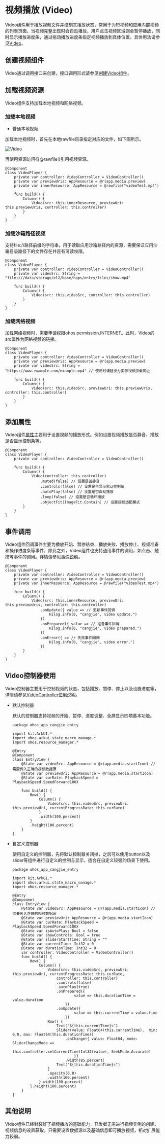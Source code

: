 # 视频播放 (Video)

Video组件用于播放视频文件并控制其播放状态，常用于为短视频和应用内部视频的列表页面。当视频完整出现时会自动播放，用户点击视频区域则会暂停播放，同时显示播放进度条，通过拖动播放进度条指定视频播放到具体位置。具体用法请参见[Video](../../../reference/source_zh_cn/arkui-cj/cj-image-video-video.md)。

## 创建视频组件

Video通过调用接口来创建，接口调用形式请参见[创建Video组件](../../../reference/source_zh_cn/arkui-cj/cj-image-video-video.md#创建组件)。

## 加载视频资源

Video组件支持加载本地视频和网络视频。

### 加载本地视频

- 普通本地视频

加载本地视频时，首先在本地rawfile目录指定对应的文件，如下图所示。

![Video](figures/Video.png)

再使用资源访问符@rawfile()引用视频资源。

```cangjie
@Component
class VideoPlayer {
    private var controller: VideoController = VideoController()
    private var previewUris: AppResource = @r(app.media.preview)
    private var innerResource: AppResource = @rawfile("videoTest.mp4")

    func build() {
        Column() {
            Video(src: this.innerResource, previewUri: this.previewUris, controller: this.controller)
        }
    }
}
```

### 加载沙箱路径视频

支持file://路径前缀的字符串，用于读取应用沙箱路径内的资源，需要保证应用沙箱目录路径下的文件存在并且有可读权限。

```cangjie
@Component
class VideoPlayer {
    private var controller: VideoController = VideoController()
    private var videoSrc: String = "file:///data/storage/el2/base/haps/entry/files/show.mp4"

    func build() {
        Column() {
            Video(src: this.videoSrc, controller: this.controller)
        }
    }
}
```

### 加载网络视频

加载网络视频时，需要申请权限ohos.permission.INTERNET。此时，Video的src属性为网络视频的链接。

```cangjie
@Component
class VideoPlayer {
    private var controller: VideoController = VideoController()
    private var previewUris: AppResource = @r(app.media.preview)
    private var videoSrc: String = "https://www.example.com/example.mp4" // 使用时请替换为实际视频加载网址

    func build() {
        Column() {
            Video(src: this.videoSrc, previewUri: this.previewUris, controller: this.controller)
        }
    }
}
```

## 添加属性

Video组件[属性](../../../reference/source_zh_cn/arkui-cj/cj-image-video-video.md#组件属性)主要用于设置视频的播放形式。例如设置视频播放是否静音、播放是否显示控制条等。

```cangjie
@Component
class VideoPlayer {
    private var controller: VideoController = VideoController()

    func build() {
        Column() {
            Video(controller: this.controller)
                .muted(false) // 设置是否静音
                .controls(false) // 设置是否显示默认控制条
                .autoPlay(false) // 设置是否自动播放
                .loop(false) // 设置是否循环播放
                .objectFit(ImageFit.Contain) // 设置视频适配模式
        }
    }
}
```

## 事件调用

Video组件回调事件主要为播放开始、暂停结束、播放失败、播放停止、视频准备和操作进度条等事件，除此之外，Video组件也支持通用事件的调用，如点击、触摸等事件的调用。详情请参见[事件说明](../../../reference/source_zh_cn/arkui-cj/cj-image-video-video.md#组件事件)。

```cangjie
@Component
class VideoPlayer {
    private var controller: VideoController = VideoController()
    private var previewUris: AppResource = @r(app.media.preview)
    private var innerResource: AppResource = @rawfile("videoTest.mp4")

    func build() {
        Column() {
            Video(src: this.innerResource, previewUri: this.previewUris, controller: this.controller)
                .onUpdate({ value => // 更新事件回调
                    Hilog.info(0, "cangjie", video update.")
                })
                .onPrepared({ value => // 准备事件回调
                    Hilog.info(0, "cangjie", video prepared.")
                })
                .onError({ => // 失败事件回调
                    Hilog.info(0, "cangjie", video error.")
                })
        }
    }
}
```

## Video控制器使用

Video控制器主要用于控制视频的状态，包括播放、暂停、停止以及设置进度等，详情请参见[VideoController使用说明](../../../reference/source_zh_cn/arkui-cj/cj-image-video-video.md#class-videocontroller)。

- 默认控制器

  默认的控制器支持视频的开始、暂停、进度调整、全屏显示四项基本功能。

     <!-- run -->

  ```cangjie
  package ohos_app_cangjie_entry

  import kit.ArkUI.*
  import ohos.arkui.state_macro_manage.*
  import ohos.resource_manager.*

  @Entry
  @Component
  class EntryView {
      @State var videoSrc: AppResource = @r(app.media.startIcon) // 需要传入正确的视频数据源
      @State var previewUri: AppResource = @r(app.media.startIcon)
      @State var curRate: PlaybackSpeed = PlaybackSpeed.SpeedForward100X

      func build() {
          Row() {
              Column() {
                  Video(src: this.videoSrc, previewUri: this.previewUri, currentProgressRate: this.curRate)
              }
              .width(100.percent)
          }
          .height(100.percent)
      }
  }
  ```

- 自定义控制器

  使用自定义的控制器，先将默认控制器关闭掉，之后可以使用button以及slider等组件进行自定义的控制与显示，适合在自定义较强的场景下使用。

     <!-- run -->

  ```cangjie
  package ohos_app_cangjie_entry

  import kit.ArkUI.*
  import ohos.arkui.state_macro_manage.*
  import ohos.resource_manager.*

  @Entry
  @Component
  class EntryView {
      @State var videoSrc: AppResource = @r(app.media.startIcon) // 需要传入正确的视频数据源
      @State var previewUri: AppResource = @r(app.media.startIcon)
      @State var curRate: PlaybackSpeed = PlaybackSpeed.SpeedForward100X
      @State var isAutoPlay: Bool = false
      @State var showControls: Bool = true
      @State var sliderStartTime: String = ""
      @State var currentTime: Int32 = 0
      @State var durationTime: Int32 = 0
      var controller: VideoController = VideoController()
      func build() {
          Row() {
              Column() {
                  Video(src: this.videoSrc, previewUri: this.previewUri, currentProgressRate: this.curRate,
                      controller: this.controller)
                      .controls(false)
                      .autoPlay(true)
                      .onPrepared({
                              value => this.durationTime = value.duration
                          })
                      .onUpdate({
                              value => this.currentTime = value.time
                          })
                  Row() {
                      Text("${this.currentTime}s")
                      Slider(value: Float64(this.currentTime),  min: 0.0, max: Float64(this.durationTime))
                          .onChange({ value: Float64, mode: SliderChangeMode =>
                                  this.controller.setCurrentTime(Int32(value), SeekMode.Accurate)
                              })
                          .width(85.percent)
                      Text("${this.durationTime}s")
                  }
                  .opacity(0.8)
                  .width(100.percent)
              }.width(100.percent)
          }.height(100.percent)
      }
  }
  ```

## 其他说明

Video组件已经封装好了视频播放的基础能力，开发者无需进行视频实例的创建，视频信息的设置获取，只需要设置数据源以及基础信息即可播放视频，相对扩展能力较弱。
